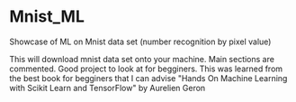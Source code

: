 # Mnist_ML
Showcase of ML on Mnist data set (number recognition by pixel value)

This will download mnist data set onto your machine.
Main sections are commented.
Good project to look at for begginers.
This was learned from the best book for begginers that I can advise "Hands On Machine Learning with Scikit Learn and TensorFlow" by Aurelien Geron
